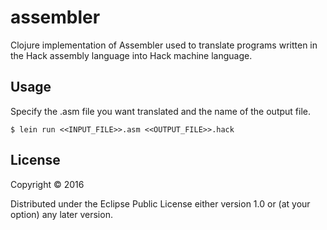 # assembler

Clojure implementation of Assembler used to translate programs written in the Hack assembly language into Hack machine language.

## Usage
Specify the .asm file you want translated and the name of the output file.

    $ lein run <<INPUT_FILE>>.asm <<OUTPUT_FILE>>.hack 

## License

Copyright © 2016

Distributed under the Eclipse Public License either version 1.0 or (at
your option) any later version.
